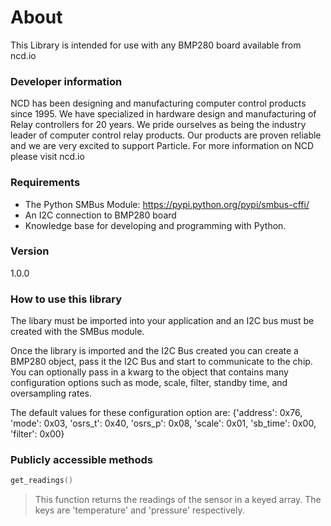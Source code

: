 

# About

This Library is intended for use with any BMP280 board available from ncd.io

### Developer information
NCD has been designing and manufacturing computer control products since 1995.  We have specialized in hardware design and manufacturing of Relay controllers for 20 years.  We pride ourselves as being the industry leader of computer control relay products.  Our products are proven reliable and we are very excited to support Particle.  For more information on NCD please visit ncd.io

### Requirements
- The Python SMBus Module: https://pypi.python.org/pypi/smbus-cffi/
- An I2C connection to BMP280 board
- Knowledge base for developing and programming with Python.

### Version
1.0.0

### How to use this library

The libary must be imported into your application and an I2C bus must be created with the SMBus module.

Once the library is imported and the I2C Bus created you can create a BMP280 object, pass it the I2C Bus and start to communicate to the chip.  You can optionally pass in a kwarg to the object that contains many configuration options such as mode, scale, filter, standby time, and oversampling rates.

The default values for these configuration option are: {'address': 0x76, 'mode': 0x03, 'osrs_t': 0x40, 'osrs_p': 0x08, 'scale': 0x01, 'sb_time': 0x00, 'filter': 0x00}

### Publicly accessible methods
```cpp
get_readings()
```
>This function returns the readings of the sensor in a keyed array. The keys are 'temperature' and 'pressure' respectively.
